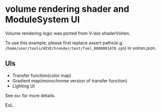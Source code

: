 # volume rendering shader and ModuleSystem UI 

Volume rendering logic was ported from V-isio shaderVolren.

To use this example, please first replace assert paths(e.g. `/home/user/tools/HIVE/hrender/test/fvel_0000001470.sph`) in volren.json.

## UIs

* Transfer function(color map)
* Gradient map(monochrome version of transfer function)
* Lighting UI

See `doc` for more details.

EoL.

